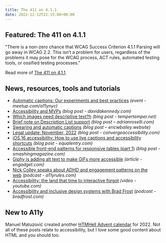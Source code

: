 ```yaml
---
title: The 411 on 4.1.1
date: 2022-12-12T22:15:08+00:00
---
```


## Featured: The 411 on 4.1.1

"There is a non-zero chance that WCAG Success Criterion 4.1.1 Parsing will go away in WCAG 2.2. This isn’t a problem for users, regardless of the problems it may pose for the WCAG process, ACT rules, automated testing tools, or ossified testing processes."

Read more of [The 411 on 4.1.1](https://adrianroselli.com/2022/12/the-411-on-4-1-1.html).

## News, resources, tools and tutorials

- [Automatic captions: Our experiments and best practices](https://www.meetup.com/a11ynyc/events/290027375/) *(event - meetup.com/a11ynyc)*
- [Accessibility and MVPs](https://davidakennedy.com/blog/accessibility-and-mvps/) *(blog post - davidakennedy.com)*
- [Which images need descriptive text?h](https://www.tempertemper.net/blog/which-images-need-descriptive-text) *(blog post - tempertemper.net)*
- [Brief note on Description List support](https://adrianroselli.com/2022/12/brief-note-on-description-list-support.html) *(blog post – adrianroselli.com)*
- [Swearing and automatic captions](https://ericwbailey.website/published/swearing-and-automatic-captions/) *(blog post – ericwbailey.website)*
- [Legal update: November, 2022](https://convergeaccessibility.com/2022/12/05/legal-update-november-2022/) *(blog post - convergeaccessibility.com)*
- [iOS 16 accessibility: How to use live captions and accessibility shortcuts](https://equalentry.com/ios-live-captions-accessibility/) *(blog post - equalentry.com)*
- [Accessible front-end patterns for responsive tables (part 1)](https://www.smashingmagazine.com/2022/12/accessible-front-end-patterns-responsive-tables-part1/) *(blog post - smashingmagazine.com)*
- [Giphy is adding alt text to make GIFs more accessible](https://www.engadget.com/giphy-alt-text-gifs-screen-readers-accessibility-scribely-184931525.html) *(article - engadget.com)*
- [Nick Colley speaks about ADHD and engagement patterns on the web](https://a11yrules.com/podcast/nick-colley-speaks-about-adhd-and-engagement-patterns-on-the-web/) *(podcast - a11yrules.com)*
- [Accessibility: the land that time to interactive forgot](https://www.youtube.com/watch?v=tQkPog-stj8) *(video - youtube.com)*
- [Accessibility and inclusive design systems with Brad Frost](https://bradfrost.com/blog/link/video-interview-series-11-accessibility-and-inclusive-design-systems-with-brad-frost-skip-to-content/) *(podcast - bradfrost.com)*

## New to A11y

Manuel Matuzović created another [HTMHell Advent calendar](https://www.htmhell.dev/adventcalendar/) for 2022. Not all of these posts relate to accessibility, but I love some good content about HTML and you should too.
